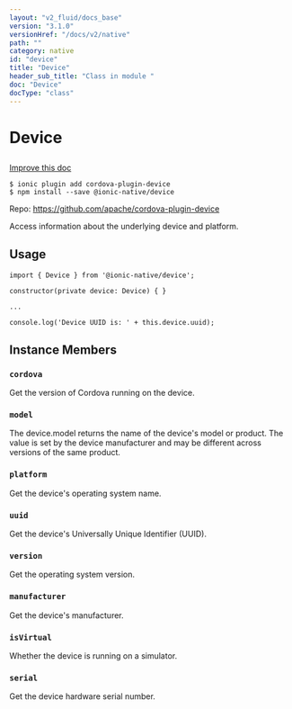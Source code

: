 ```yaml
---
layout: "v2_fluid/docs_base"
version: "3.1.0"
versionHref: "/docs/v2/native"
path: ""
category: native
id: "device"
title: "Device"
header_sub_title: "Class in module "
doc: "Device"
docType: "class"
---
```








<h1 class="api-title">
  
  Device
  

  

  </h1>

<a class="improve-v2-docs" href="http://github.com/driftyco/ionic-native/edit/master/src/@ionic-native/plugins/device/index.ts#L3">
  Improve this doc
</a>



<!-- decorators -->





<pre><code>$ ionic plugin add cordova-plugin-device
$ npm install --save @ionic-native/device
</code></pre>
<p>Repo:
  <a href="https://github.com/apache/cordova-plugin-device">
    https://github.com/apache/cordova-plugin-device
  </a>
</p>

<!-- description -->

<p>Access information about the underlying device and platform.</p>



<!-- if doc.decorators -->

<!-- @usage tag -->

<h2>Usage</h2>

<pre><code class="lang-typescript">import { Device } from &#39;@ionic-native/device&#39;;

constructor(private device: Device) { }

...

console.log(&#39;Device UUID is: &#39; + this.device.uuid);
</code></pre>




<!-- @property tags -->




<!-- methods on the class -->

<h2>Instance Members</h2>
<div id="cordova"></div>
<h3>
  <code>cordova</code>
  

</h3>
Get the version of Cordova running on the device.



<div id="model"></div>
<h3>
  <code>model</code>
  

</h3>
The device.model returns the name of the device's model or product. The value is set
by the device manufacturer and may be different across versions of the same product.



<div id="platform"></div>
<h3>
  <code>platform</code>
  

</h3>
Get the device's operating system name.



<div id="uuid"></div>
<h3>
  <code>uuid</code>
  

</h3>
Get the device's Universally Unique Identifier (UUID).



<div id="version"></div>
<h3>
  <code>version</code>
  

</h3>
Get the operating system version.



<div id="manufacturer"></div>
<h3>
  <code>manufacturer</code>
  

</h3>
Get the device's manufacturer.



<div id="isVirtual"></div>
<h3>
  <code>isVirtual</code>
  

</h3>
Whether the device is running on a simulator.



<div id="serial"></div>
<h3>
  <code>serial</code>
  

</h3>
Get the device hardware serial number.







<!-- other classes -->

<!-- end other classes -->

<!-- interfaces -->

<!-- end interfaces -->

<!-- related link --><!-- end content block -->


<!-- end body block -->

